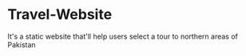 # Travel-Website
It's a static website that'll help users select a tour to northern areas of Pakistan
